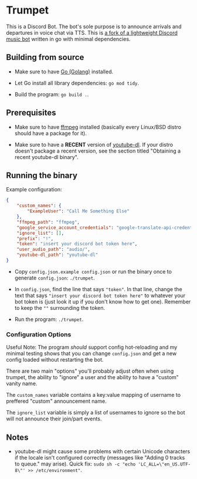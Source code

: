 # Trumpet

This is a Discord Bot. The bot's sole purpose is to announce arrivals and departures in voice chat via TTS. This is [a fork of a lightweight Discord music bot](https://github.com/xypwn/go-musicbot) written in go with minimal dependencies.

## Building from source

- Make sure to have [Go (Golang)](https://golang.org) installed.

- Let Go install all library dependencies: `go mod tidy`.

- Build the program: `go build .`.

## Prerequisites

- Make sure to have [ffmpeg](https://ffmpeg.org/) installed (basically every Linux/BSD distro should have a package for it).

- Make sure to have a **RECENT** version of [youtube-dl](https://yt-dl.org/). If your distro doesn't package a recent version, see the section titled "Obtaining a recent youtube-dl binary".

## Running the binary

Example configuration:

```json
{
	"custom_names": {
		"ExampleUser": "Call Me Something Else"
	},
	"ffmpeg_path": "ffmpeg",
	"google_service_account_credentials": "google-translate-api-credentials.json",
	"ignore_list": [],
	"prefix": "!",
	"token": "insert your discord bot token here",
	"user_audio_path": "audio/",
	"youtube-dl_path": "youtube-dl"
}
```

- Copy `config.json.example config.json` or run the binary once to generate `config.json`: `./trumpet`.

- In `config.json`, find the line that says `"token"`. In that line, change the text that says `"insert your discord bot token here"` to whatever your bot token is (just look it up if you don't know how to get one). Remember to keep the `""` surrounding the token.

- Run the program: `./trumpet`.

### Configuration Options

Useful Note: The program _should_ support config hot-reloading and my minimal testing shows that you can change `config.json` and get a new config loaded without restarting the bot.

There are two main "options" you'll probably adjust often when using trumpet, the ability to "ignore" a user and the ability to have a "custom" vanity name.

The `custom_names` variable contains a key:value mapping of username to preffered "custom" announcement name.

The `ignore_list` variable is simply a list of usernames to ignore so the bot will not announce their join/part events.

## Notes

- youtube-dl might cause some problems with certain Unicode characters if the locale isn't configured correctly (messages like "Adding 0 tracks to queue." may arise). Quick fix: `sudo sh -c "echo 'LC_ALL=\"en_US.UTF-8\"' >> /etc/environment"`.
